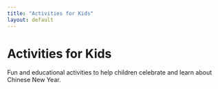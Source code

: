 ```yaml
---
title: "Activities for Kids"
layout: default
---
```


# Activities for Kids

Fun and educational activities to help children celebrate and learn about Chinese New Year.
